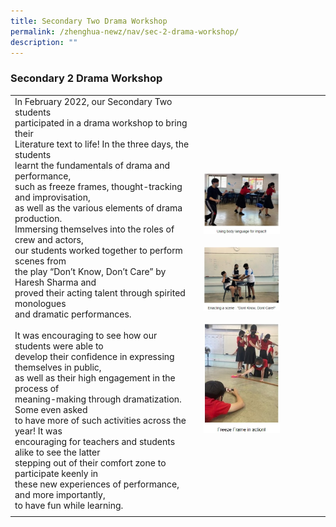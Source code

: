 ```yaml
---
title: Secondary Two Drama Workshop
permalink: /zhenghua-newz/nav/sec-2-drama-workshop/
description: ""
---
```

### Secondary 2 Drama Workshop

|  |  |
|---|---|
| In February 2022, our Secondary Two students<br> participated in a drama workshop to bring their<br> Literature text to life! In the three days, the students<br> learnt the fundamentals of drama and performance,<br> such as freeze frames, thought-tracking and improvisation,<br> as well as the various elements of drama production.<br> Immersing themselves into the roles of crew and actors,<br> our students worked together to perform scenes from<br> the play “Don’t Know, Don’t Care” by Haresh Sharma and <br>proved their acting talent through spirited monologues<br> and dramatic performances.<br><br>It was encouraging to see how our students were able to <br>develop their confidence in expressing themselves in public,<br> as well as their high engagement in the process of <br>meaning-making through dramatization. Some even asked <br>to have more of such activities across the year! It was <br>encouraging for teachers and students alike to see the latter<br> stepping out of their comfort zone to participate keenly in <br>these new experiences of performance, and more importantly, <br>to have fun while learning.| <img src="/images/sec%202%20drama%201.jpg" style="width:65%"><br><br><img src="/images/sec%202%20drama%202.jpg" style="width:65%"><br><br><img src="/images/sec%202%20drama%203.jpg" style="width:65%">
|  |  |